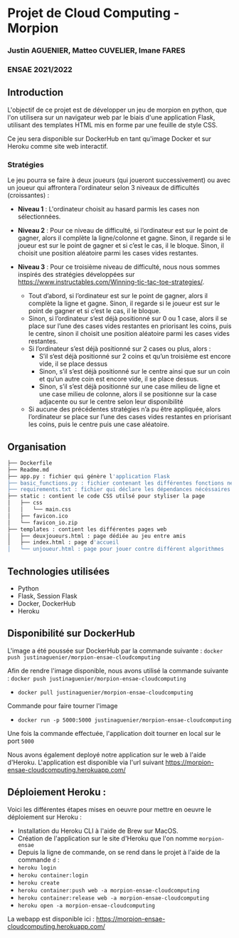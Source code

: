 # Projet de Cloud Computing - Morpion
### Justin AGUENIER, Matteo CUVELIER, Imane FARES
### ENSAE 2021/2022

## Introduction
L'objectif de ce projet est de développer un jeu de morpion en python, que l'on utilisera sur un navigateur web par le biais d'une application Flask, utilisant des templates HTML mis en forme par une feuille de style CSS.

Ce jeu sera disponible sur DockerHub en tant qu'image Docker et sur Heroku comme site web interactif.

### Stratégies 
Le jeu pourra se faire à deux joueurs (qui joueront successivement) ou avec un joueur qui affrontera l'ordinateur selon 3 niveaux de difficultés (croissantes) :

- **Niveau 1** : L'ordinateur choisit au hasard parmis les cases non sélectionnées. 

- **Niveau 2** : Pour ce niveau de difficulté, si l’ordinateur est sur le point de gagner, alors il complète la ligne/colonne et gagne. Sinon, il regarde si le joueur est sur le point de gagner et si c’est le cas, il le bloque. Sinon, il choisit une position aléatoire parmi les cases vides restantes.

- **Niveau 3** : Pour ce troisième niveau de difficulté, nous nous sommes inspirés des stratégies développées sur https://www.instructables.com/Winning-tic-tac-toe-strategies/. 
    - Tout d’abord, si l’ordinateur est sur le point de gagner, alors il complète la ligne et gagne. Sinon, il regarde si le joueur est sur le point de gagner et si c’est le cas, il le bloque.
    - Sinon, si l’ordinateur s’est déjà positionné sur 0 ou 1 case, alors il se place sur l’une des cases vides restantes en priorisant les coins, puis le centre, sinon il choisit une position aléatoire parmi les cases vides restantes.
    - Si l’ordinateur s’est déjà positionné sur 2 cases ou plus, alors :
        - S’il s‘est déjà positionné sur 2 coins et qu’un troisième est encore vide, il se place dessus
        - Sinon, s’il s’est déjà positionné sur le centre ainsi que sur un coin et qu’un autre coin est encore vide, il se place dessus.
        - Sinon, s’il s’est déjà positionné sur une case milieu de ligne et une case milieu de colonne, alors il se positionne sur la case adjacente ou sur le centre selon leur disponibilité
    - Si aucune des précédentes stratégies n’a pu être appliquée, alors l’ordinateur se place sur l’une des cases vides restantes en priorisant les coins, puis le centre puis une case aléatoire.

## Organisation
```bash
├── Dockerfile
├── Readme.md
├── app.py : fichier qui génère l'application Flask
├── basic_functions.py : fichier contenant les différentes fonctions nécéssaires au bon déroulement du jeu de morpion
├── requirements.txt : fichier qui déclare les dépendances nécéssaires pour créer l'image Docker
├── static : contient le code CSS utilsé pour styliser la page
│   ├── css
│   │   └── main.css
│   ├── favicon.ico
│   └── favicon_io.zip
├── templates : contient les différentes pages web
│   ├── deuxjoueurs.html : page dédiée au jeu entre amis
│   ├── index.html : page d'accueil
│   └── unjoueur.html : page pour jouer contre différent algorithmes
```

## Technologies utilisées
- Python
- Flask, Session Flask
- Docker, DockerHub
- Heroku

## Disponibilité sur DockerHub

L'image a été poussée sur DockerHub par la commande suivante : ```docker push justinaguenier/morpion-ensae-cloudcomputing```

Afin de rendre l'image disponible, nous avons utilisé la commande suivante : ```docker push justinaguenier/morpion-ensae-cloudcomputing```

- ```docker pull justinaguenier/morpion-ensae-cloudcomputing ```

Commande pour faire tourner l'image 

- ```docker run -p 5000:5000 justinaguenier/morpion-ensae-cloudcomputing```

Une fois la commande effectuée, l'application doit tourner en local sur le port ```5000```

Nous avons également deployé notre application sur le web à l'aide d'Heroku. L'application est disponible via l'url suivant https://morpion-ensae-cloudcomputing.herokuapp.com/


## Déploiement Heroku : 

Voici les différentes étapes mises en oeuvre pour mettre en oeuvre le déploiement sur Heroku : 

- Installation du Heroku CLI à l'aide de Brew sur MacOS. 
- Création de l'application sur le site d'Heroku que l'on nomme ```morpion-ensae```
- Depuis la ligne de commande, on se rend dans le projet à l'aide de la commande ```d``` : 
- ```heroku login``` 
- ```heroku container:login``` 
- ```heroku create```
- ```heroku container:push web -a morpion-ensae-cloudcomputing```
- ```heroku container:release web -a morpion-ensae-cloudcomputing```
- ```heroku open -a morpion-ensae-cloudcomputing```

La webapp est disponible ici : https://morpion-ensae-cloudcomputing.herokuapp.com/